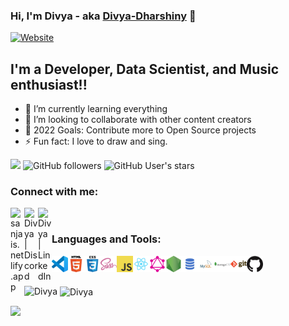 ### Hi, I'm Divya - aka [Divya-Dharshiny][website] 👋

[![Website](https://img.shields.io/website?label=Divya&style=for-the-badge&url=https%3A%2F%2Fdivya-dharshini.netlify.app/)](https://divya-dharshini.netlify.app/)


## I'm a Developer, Data Scientist, and Music enthusiast!!


- 🌱 I’m currently learning everything 
- 👯 I’m looking to collaborate with other content creators
- 🥅 2022 Goals: Contribute more to Open Source projects
- ⚡ Fun fact: I love to draw and sing.

<div>
    <img src="https://komarev.com/ghpvc/?username=Divya-Dharshiny">
    <img alt="GitHub followers" src="https://img.shields.io/github/followers/Divya-Dharshiny?style=social">
    <img alt="GitHub User's stars" src="https://img.shields.io/github/stars/Divya-Dharshiny?style=social">
</div>

### Connect with me:

[<img align="left" alt="sanjais.netlify.app" width="22px" src="https://www.freepnglogos.com/uploads/logo-website-png/logo-website-website-icon-with-png-and-vector-format-for-unlimited-22.png" />][website]
[<img align="left" alt="Divya | Discord" width="22px" src="https://cdn.cdnlogo.com/logos/d/38/discord.svg" />][discord]
[<img align="left" alt="Divya | LinkedIn" width="22px" src="https://cdn.cdnlogo.com/logos/l/66/linkedin-icon.svg" />][linkedin]


<br />

### Languages and Tools:

[<img align="left" alt="Visual Studio Code" width="26px" src="https://raw.githubusercontent.com/github/explore/80688e429a7d4ef2fca1e82350fe8e3517d3494d/topics/visual-studio-code/visual-studio-code.png" />][VSCode]
[<img align="left" alt="HTML5" width="26px" src="https://raw.githubusercontent.com/github/explore/80688e429a7d4ef2fca1e82350fe8e3517d3494d/topics/html/html.png" />][HTML5]
[<img align="left" alt="CSS3" width="26px" src="https://raw.githubusercontent.com/github/explore/80688e429a7d4ef2fca1e82350fe8e3517d3494d/topics/css/css.png" />][CSS]
[<img align="left" alt="Sass" width="26px" src="https://raw.githubusercontent.com/github/explore/80688e429a7d4ef2fca1e82350fe8e3517d3494d/topics/sass/sass.png" />][SASS]
[<img align="left" alt="JavaScript" width="26px" src="https://raw.githubusercontent.com/github/explore/80688e429a7d4ef2fca1e82350fe8e3517d3494d/topics/javascript/javascript.png" />][JS]
[<img align="left" alt="React" width="26px" src="https://raw.githubusercontent.com/github/explore/80688e429a7d4ef2fca1e82350fe8e3517d3494d/topics/react/react.png" />][REACT]
[<img align="left" alt="GraphQL" width="26px" src="https://raw.githubusercontent.com/github/explore/80688e429a7d4ef2fca1e82350fe8e3517d3494d/topics/graphql/graphql.png" />][GRAPHQL]
[<img align="left" alt="Node.js" width="26px" src="https://raw.githubusercontent.com/github/explore/80688e429a7d4ef2fca1e82350fe8e3517d3494d/topics/nodejs/nodejs.png" />][NODE.JS]
[<img align="left" alt="SQL" width="26px" src="https://raw.githubusercontent.com/github/explore/80688e429a7d4ef2fca1e82350fe8e3517d3494d/topics/sql/sql.png" />][SQL]
[<img align="left" alt="MySQL" width="26px" src="https://raw.githubusercontent.com/github/explore/80688e429a7d4ef2fca1e82350fe8e3517d3494d/topics/mysql/mysql.png" />][MYSQL]
[<img align="left" alt="MongoDB" width="26px" src="https://raw.githubusercontent.com/github/explore/80688e429a7d4ef2fca1e82350fe8e3517d3494d/topics/mongodb/mongodb.png" />][MONGODB]
[<img align="left" alt="Git" width="26px" src="https://raw.githubusercontent.com/github/explore/80688e429a7d4ef2fca1e82350fe8e3517d3494d/topics/git/git.png" />][GIT]
[<img align="left" alt="GitHub" width="26px" src="https://raw.githubusercontent.com/github/explore/78df643247d429f6cc873026c0622819ad797942/topics/github/github.png" />][GITHUB]



<br />
<br />


<p><img align="left" src="https://github-readme-stats.vercel.app/api/top-langs?username=Divya-Dharshiny&show_icons=true&locale=en&layout=compact" alt="Divya" /></p>

<p>&nbsp;<img align="center" height="165" src="https://github-readme-stats.vercel.app/api?username=Divya-Dharshiny&show_icons=true&locale=en" alt="Divya" /></p>

<img width="740" src = "https://github-profile-trophy.vercel.app/?username=Divya-Dharshiny&row=1">




[website]: https://sanjais.netlify.app/
[discord]: https://discordapp.com/users/Sanjai#8639
[linkedin]: https://linkedin.com/in/sanjai-s-5309b8172
[VSCode]: https://code.visualstudio.com/
[HTML5]: https://en.wikipedia.org/wiki/HTML5
[CSS]: https://en.wikipedia.org/wiki/CSS
[JS]: https://en.wikipedia.org/wiki/JavaScript
[SASS]: https://sass-lang.com/
[REACT]: https://reactjs.org/
[NODE.JS]: https://nodejs.org/en/
[GRAPHQL]: https://graphql.org/
[SQL]: https://en.wikipedia.org/wiki/SQL
[MYSQL]: https://www.mysql.com/
[MONGODB]: https://www.mongodb.com/
[GIT]: https://git-scm.com/
[GITHUB]: https://github.com/
